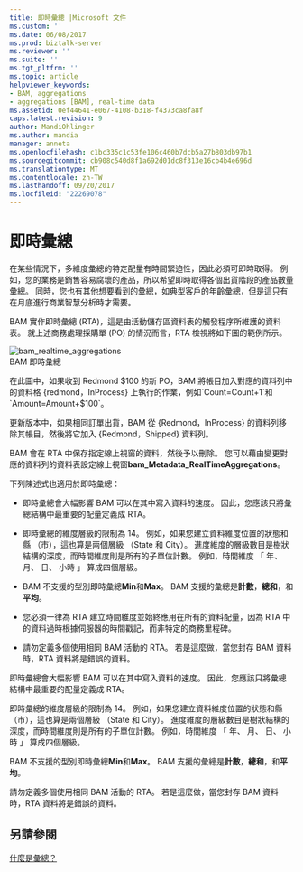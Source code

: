 ```yaml
---
title: 即時彙總 |Microsoft 文件
ms.custom: ''
ms.date: 06/08/2017
ms.prod: biztalk-server
ms.reviewer: ''
ms.suite: ''
ms.tgt_pltfrm: ''
ms.topic: article
helpviewer_keywords:
- BAM, aggregations
- aggregations [BAM], real-time data
ms.assetid: 0ef44641-e067-4108-b318-f4373ca8fa8f
caps.latest.revision: 9
author: MandiOhlinger
ms.author: mandia
manager: anneta
ms.openlocfilehash: c1bc335c1c53fe106c460b7dcb5a27b803db97b1
ms.sourcegitcommit: cb908c540d8f1a692d01dc8f313e16cb4b4e696d
ms.translationtype: MT
ms.contentlocale: zh-TW
ms.lasthandoff: 09/20/2017
ms.locfileid: "22269078"
---
```

# <a name="real-time-aggregations"></a>即時彙總
在某些情況下，多維度彙總的特定配量有時間緊迫性，因此必須可即時取得。 例如，您的業務是銷售容易腐壞的產品，所以希望即時取得各個出貨階段的產品數量彙總。 同時，您也有其他想要看到的彙總，如典型客戶的年齡彙總，但是這只有在月底進行商業智慧分析時才需要。  
  
 BAM 實作即時彙總 (RTA)，這是由活動儲存區資料表的觸發程序所維護的資料表。 就上述商務處理採購單 (PO) 的情況而言，RTA 檢視將如下圖的範例所示。  
  
 ![](../core/media/bam-realtime-aggregations.gif "bam_realtime_aggregations")  
BAM 即時彙總  
  
 在此圖中，如果收到 Redmond $100 的新 PO，BAM 將帳目加入對應的資料列中的資料格 {redmond，InProcess} 上執行的作業，例如`Count=Count+1`和`Amount=Amount+$100`。  
  
 更新版本中，如果相同訂單出貨，BAM 從 {Redmond，InProcess} 的資料列移除其帳目，然後將它加入 {Redmond，Shipped} 資料列。  
  
 BAM 會在 RTA 中保存指定線上視窗的資料，然後予以刪除。 您可以藉由變更對應的資料列的資料表設定線上視窗**bam_Metadata_RealTimeAggregations**。  
  
 下列陳述式也適用於即時彙總：  
  
-   即時彙總會大幅影響 BAM 可以在其中寫入資料的速度。 因此，您應該只將彙總結構中最重要的配量定義成 RTA。  
  
-   即時彙總的維度層級的限制為 14。 例如，如果您建立資料維度位置的狀態和縣 （市），這也算是兩個層級 （State 和 City）。 進度維度的層級數目是樹狀結構的深度，而時間維度則是所有的子單位計數。 例如，時間維度 「 年、 月、 日、 小時 」 算成四個層級。  
  
-   BAM 不支援的型別即時彙總**Min**和**Max**。 BAM 支援的彙總是**計數**，**總和**，和**平均**。  
  
-   您必須一律為 RTA 建立時間維度並始終應用在所有的資料配量，因為 RTA 中的資料過時根據伺服器的時間戳記，而非特定的商務里程碑。  
  
-   請勿定義多個使用相同 BAM 活動的 RTA。 若是這麼做，當您封存 BAM 資料時，RTA 資料將是錯誤的資料。  
  
 即時彙總會大幅影響 BAM 可以在其中寫入資料的速度。 因此，您應該只將彙總結構中最重要的配量定義成 RTA。  
  
 即時彙總的維度層級的限制為 14。 例如，如果您建立資料維度位置的狀態和縣 （市），這也算是兩個層級 （State 和 City）。 進度維度的層級數目是樹狀結構的深度，而時間維度則是所有的子單位計數。 例如，時間維度 「 年、 月、 日、 小時 」 算成四個層級。  
  
 BAM 不支援的型別即時彙總**Min**和**Max**。 BAM 支援的彙總是**計數**，**總和**，和**平均**。  
  
 請勿定義多個使用相同 BAM 活動的 RTA。 若是這麼做，當您封存 BAM 資料時，RTA 資料將是錯誤的資料。  
  
## <a name="see-also"></a>另請參閱  
 [什麼是彙總？](../core/what-is-an-aggregation.md)